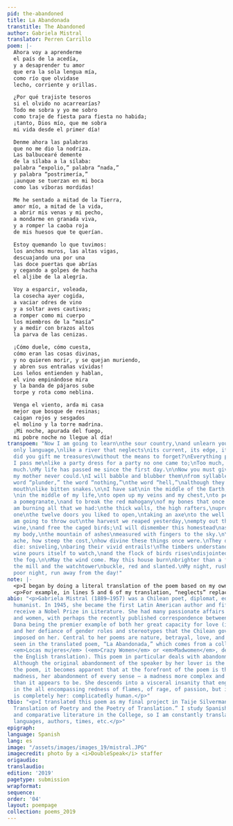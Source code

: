 ```yaml
---
pid: the-abandoned
title: La Abandonada
transtitle: The Abandoned
author: Gabriela Mistral
translator: Perren Carrillo
poem: |-
  Ahora voy a aprenderme
  el país de la acedía,
  y a desaprender tu amor
  que era la sola lengua mía,
  como río que olvidase
  lecho, corriente y orillas.

  ¿Por qué trajiste tesoros
  si el olvido no acarrearías?
  Todo me sobra y yo me sobro
  como traje de fiesta para fiesta no habida;
  ¡tanto, Dios mío, que me sobra
  mi vida desde el primer día!

  Denme ahora las palabras
  que no me dio la nodriza.
  Las balbucearé demente
  de la sílaba a la sílaba:
  palabra “expolio,” palabra “nada,”
  y palabra “postrimería,”
  ¡aunque se tuerzan en mi boca
  como las víboras mordidas!

  Me he sentado a mitad de la Tierra,
  amor mío, a mitad de la vida,
  a abrir mis venas y mi pecho,
  a mondarme en granada viva,
  y a romper la caoba roja
  de mis huesos que te querían.

  Estoy quemando lo que tuvimos:
  los anchos muros, las altas vigas,
  descuajando una por una
  las doce puertas que abrías
  y cegando a golpes de hacha
  el aljibe de la alegría.

  Voy a esparcir, voleada,
  la cosecha ayer cogida,
  a vaciar odres de vino
  y a soltar aves cautivas;
  a romper como mi cuerpo
  los miembros de la “masía”
  y a medir con brazos altos
  la parva de las cenizas.

  ¡Cómo duele, cómo cuesta,
  cómo eran las cosas divinas,
  y no quieren morir, y se quejan muriendo,
  y abren sus entrañas vívidas!
  Los leños entienden y hablan,
  el vino empinándose mira
  y la banda de pájaros sube
  torpe y rota como neblina.

  Venga el viento, arda mi casa
  mejor que bosque de resinas;
  caigan rojos y sesgados
  el molino y la torre madrina.
  ¡Mi noche, apurada del fuego,
  mi pobre noche no llegue al día!
transpoem: "Now I am going to learn\nthe sour country,\nand unlearn your love,\nmy
  only language,\nlike a river that neglects\nits current, its edge, its bed.\n\nWhy
  did you gift me treasures\nwithout the means to forget?\nEverything passes me and
  I pass me\nlike a party dress for a party no one came to;\nToo much, my God, too
  much.\nMy life has passed me since the first day.\n\nNow you must give me the words\nthat
  my mother never could.\nI will babble and blubber them\nfrom syllable to syllable:\nthe
  word “plunder,” the word “nothing,”\nthe word “hell,”\nalthough they writhe in my
  mouth\nlike bitten snakes.\n\nI have sat\nin the middle of the Earth,\nmy love,
  \nin the middle of my life,\nto open up my veins and my chest,\nto peel myself like
  a pomegranate,\nand to break the red mahogany\nof my bones that once ached for you.\n\nI
  am burning all that we had:\nthe thick walls, the high rafters,\nuprooting one by
  one\nthe twelve doors you liked to open,\ntaking an axe\nto the well of happiness.\n\nI
  am going to throw out\nthe harvest we reaped yesterday,\nempty out the bottles of
  wine,\nand free the caged birds;\nI will dismember this homestead\nas if it were
  my body,\nthe mountain of ashes\nmeasured with fingers to the sky.\n\nHow dull the
  ache, how steep the cost,\nhow divine these things once were.\nThey don’t want to
  die: sniveling,\nbaring their vivid entrails!\nThe timbers understand and speak,\nthe
  wine pours itself to watch,\nand the flock of birds rises\ndisjointed and slow like
  the fog.\n\nMay the wind come. May this house burn\nbrighter than a forest of matches;\nMay
  the mill and the watchtower\nbuckle, red and slanted.\nMy night, rushed by the fire,\nmy
  poor night, run away from the day!"
note: |-
  <p>I began by doing a literal translation of the poem based on my own understanding of Spanish, the translations of “The Abandoned Woman” by Randall Conch and “Deserted” by Ursula Le Guin, and a Spanish-to-English dictionary. However, I wanted my translation to be just as intense, animated, impassioned, and senseless as the original, which a literal translation could never attain. In order to create a sense of reckless abandon in feeling and emotion, I took multiple liberties in order to evoke certain images or concepts.</p>
  <p>For example, in lines 5 and 6 of my translation, “neglects” replaces “forgets.” Here, the speaker, like the river, has made a conscious choice to ignore herself to the point of harm because every part of her has become her lover. Furthermore, I chose “neglect” because each part of her and every word she speaks embodies her lover in such a way that the speaker cannot truly forget no matter how hard she tries. In fact, there is a paradoxical futility in even trying to forget; any active effort to repress something further recalls it.</p> <p>There were times also when words and concepts in Spanish did not translate literally into English, such as <em>postrimería</em> in line 18 of the original. This word is only found in Spanish and is used to describe the four afterlife occurrences according to Catholicism: death, judgment, hell, and glory. Le Guin translated the word as “afterwards” and Conch translated it as “waiting-for-death.” Personally, Le Guin better renders the afterlife in her translation whereas Conch veers away from that in rendering this ad hoc neologism for what the living feel towards the afterlife. I chose “hell” to relate to the connotations of death and the already condemning tone of the poem. This abandonment represents the death of their love, a death that condemned the speaker to hell — to the flames and fire and pain and viscera. I also feel that this was an appropriate choice because it relates back to the first two lines of the third stanza: “Now you must give me the words / that my mother never could.” After all, a mother would never give a child the word “hell.”</p>
abio: "<p>Gabriela Mistral (1889–1957) was a Chilean poet, diplomat, educator, and
  humanist. In 1945, she became the first Latin American author and fifth woman to
  receive a Nobel Prize in Literature. She had many passionate affairs with both men
  and women, with perhaps the recently published correspondence between her and Doris
  Dana being the premier example of both her great capacity for love (if not passion)
  and her defiance of gender roles and stereotypes that the Chilean government had
  imposed on her. Central to her poems are nature, betrayal, love, and remorse, as
  seen in the translated poem, “La Abandonada,” which comes from a collection called
  <em>Locas mujeres</em> (<em>Crazy Women</em> or <em>Madwomen</em>, depending on
  the English translation). This poem in particular deals with abandonment after love.
  Although the original abandonment of the speaker by her lover is the catalyst for
  the poem, it becomes apparent that at the forefront of the poem is the speaker’s
  madness, her abandonment of every sense — a madness more complex and more nuanced
  than it appears to be. She descends into a visceral insanity that engulfs the poem
  in the all encompassing redness of flames, of rage, of passion, but in a way that
  is completely her: complicatedly human.</p>"
tbio: "<p>I translated this poem as my final project in Taije Silverman’s class “The
  Translation of Poetry and the Poetry of Translation.” I study Spanish , French,
  and comparative literature in the College, so I am constantly translating between
  languages, authors, times, etc.</p>"
epigraph: 
language: Spanish
lang: es
image: "/assets/images/images_19/mistral.JPG"
imagecredit: photo by a <i>DoubleSpeak</i> staffer
origaudio: 
translaudio: 
edition: '2019'
pagetype: submission
wrapformat: 
sequence: 
order: '04'
layout: poempage
collection: poems_2019
---
```

